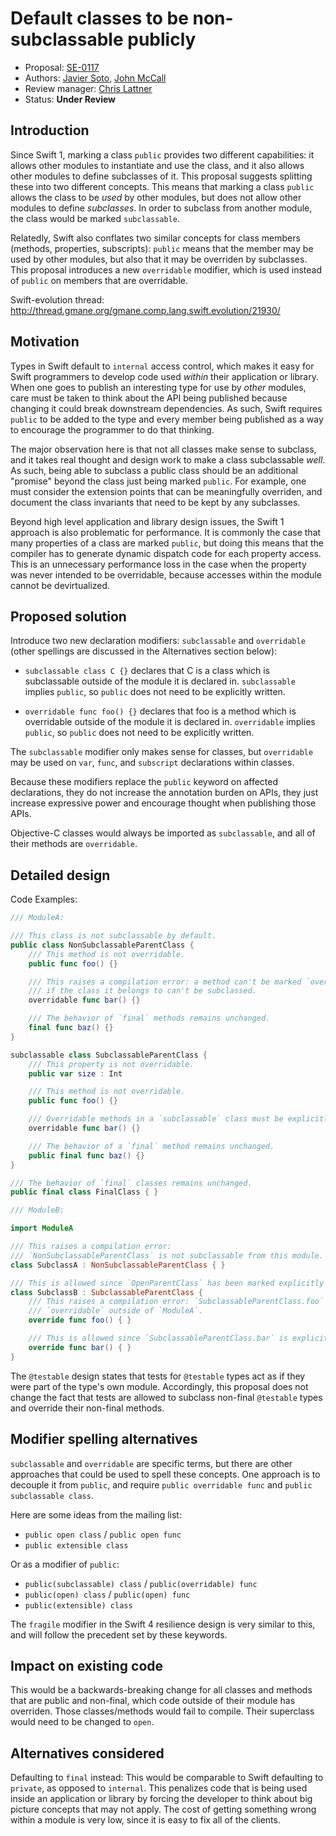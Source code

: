 # Default classes to be non-subclassable publicly

* Proposal: [SE-0117](0117-non-public-subclassable-by-default.md)
* Authors: [Javier Soto](https://github.com/JaviSoto), [John McCall](https://github.com/rjmccall)
* Review manager: [Chris Lattner](http://github.com/lattner)
* Status: **Under Review**

## Introduction

Since Swift 1, marking a class `public` provides two different capabilities: it
allows other modules to instantiate and use the class, and it also allows other
modules to define subclasses of it.  This proposal suggests splitting these into
two different
concepts.  This means that marking a class `public` allows the class to be 
*used* by other modules, but does not allow other modules to define
*subclasses*.  In order to subclass from another module, the class would be
marked `subclassable`.

Relatedly, Swift also conflates two similar concepts for class members (methods,
properties, subscripts): `public`
means that the member may be used by other modules, but also that it may be
overriden by subclasses.  This proposal introduces a new `overridable` modifier, which
is used instead of `public` on members that are overridable.

Swift-evolution thread: http://thread.gmane.org/gmane.comp.lang.swift.evolution/21930/

## Motivation

Types in Swift default to `internal` access control, which makes it easy for
Swift programmers to develop code used *within* their application or library.
When one goes to publish an interesting type for use by *other* modules, care
must be taken to think about the API being published because changing it could
break downstream dependencies.  As such, Swift requires `public` to be added
to the type and every member being published as a way to encourage the
programmer to do that thinking.

The major observation here is that not all classes make sense to subclass, and
it takes real thought and design work to make a class subclassable *well*.  As
such, being able to subclass a public class should be an additional "promise"
beyond the class just being marked `public`.  For example, one must consider the 
extension points that can be meaningfully overriden, and document the class
invariants that need to be kept by any subclasses. 

Beyond high level application and library design issues, the Swift 1 approach is
also problematic for performance.  It is commonly the case that many
properties of a class are marked `public`, but doing this means that the
compiler has to generate dynamic dispatch code for each property access.  This
is an unnecessary performance loss in the case when the property was never
intended to be overridable, because accesses within the module cannot be
devirtualized.


## Proposed solution

Introduce two new declaration modifiers: `subclassable` and `overridable` (other
spellings are discussed in the Alternatives section below):

- `subclassable class C {}` declares that C is a class which is
  subclassable outside of the module it is declared in.  `subclassable` implies
  `public`, so `public` does not need to be explicitly written.

- `overridable func foo() {}` declares that foo is a method which is overridable
  outside of the module it is declared in.  `overridable` implies `public`, so
  `public` does not need to be explicitly written.

The `subclassable` modifier only makes sense for classes, but `overridable` may
be used on `var`, `func`, and `subscript` declarations within classes.

Because these modifiers replace the `public` keyword on affected declarations,
they do not increase the annotation burden on APIs, they just increase 
expressive power and encourage thought when publishing those APIs.

Objective-C classes would always be imported as `subclassable`, and all of their 
methods are `overridable`.

## Detailed design

Code Examples:

```swift
/// ModuleA:

/// This class is not subclassable by default.
public class NonSubclassableParentClass {
	/// This method is not overridable.
	public func foo() {}

	/// This raises a compilation error: a method can't be marked `overridable`
	/// if the class it belongs to can't be subclassed.
	overridable func bar() {}

	/// The behavior of `final` methods remains unchanged.
	final func baz() {}
}

subclassable class SubclassableParentClass {
	/// This property is not overridable.
	public var size : Int

	/// This method is not overridable.
	public func foo() {}

	/// Overridable methods in a `subclassable` class must be explicitly marked as `overridable`.
	overridable func bar() {}

	/// The behavior of a `final` method remains unchanged.
	public final func baz() {}
}

/// The behavior of `final` classes remains unchanged.
public final class FinalClass { }
```

```swift
/// ModuleB:

import ModuleA

/// This raises a compilation error:
/// `NonSubclassableParentClass` is not subclassable from this module.
class SubclassA : NonSubclassableParentClass { }

/// This is allowed since `OpenParentClass` has been marked explicitly `subclassable`.
class SubclassB : SubclassableParentClass {
	/// This raises a compilation error: `SubclassableParentClass.foo` is not
	/// `overridable` outside of `ModuleA`.
	override func foo() { }

	/// This is allowed since `SubclassableParentClass.bar` is explicitly `overridable`.
	override func bar() { }
}
```

The `@testable` design states that tests for `@testable` types act as
if they were part of the type's own module.  Accordingly, this proposal
does not change the fact that tests are allowed to subclass non-final
`@testable` types and override their non-final methods.

## Modifier spelling alternatives

`subclassable` and `overridable` are specific terms, but there are other approaches
that could be used to spell these concepts.  One approach is to decouple it from
`public`, and require `public overridable func` and `public subclassable class`.

Here are some ideas from the mailing list:

- `public open class` / `public open func`
- `public extensible class`

Or as a modifier of `public`:

- `public(subclassable) class` / `public(overridable) func`
- `public(open) class` / `public(open) func`
- `public(extensible) class`

The `fragile` modifier in the Swift 4 resilience design is very similar to this,
and will follow the precedent set by these keywords.

## Impact on existing code

This would be a backwards-breaking change for all classes and methods that are
public and non-final, which code outside of their module has overriden.
Those classes/methods would fail to compile. Their superclass would need to be
changed to `open`.


## Alternatives considered

Defaulting to `final` instead: This would be comparable to Swift defaulting to
`private`, as opposed to `internal`.  This penalizes code that is being used
inside an application or library by forcing the developer to think about big
picture concepts that may not apply.  The cost of getting something wrong within
a module is very low, since it is easy to fix all of the clients.
